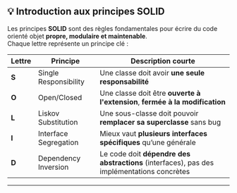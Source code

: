 ## 💡 Introduction aux principes SOLID

Les principes **SOLID** sont des règles fondamentales pour écrire du code orienté objet **propre, modulaire et maintenable**.  
Chaque lettre représente un principe clé :

| Lettre | Principe                | Description courte                                                     |
|--------|--------------------------|------------------------------------------------------------------------|
| **S**  | Single Responsibility    | Une classe doit avoir **une seule responsabilité**                    |
| **O**  | Open/Closed              | Une classe doit être **ouverte à l'extension**, **fermée à la modification** |
| **L**  | Liskov Substitution      | Une sous-classe doit pouvoir **remplacer sa superclasse** sans bug    |
| **I**  | Interface Segregation    | Mieux vaut **plusieurs interfaces spécifiques** qu’une générale        |
| **D**  | Dependency Inversion     | Le code doit **dépendre des abstractions** (interfaces), pas des implémentations concrètes |

---
